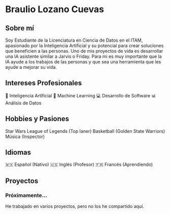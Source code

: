 # Braulio Lozano Cuevas

## Sobre mí
Soy Estudiante de la Licenciatura en Ciencia de Datos en el ITAM, apasionado por la Inteligencia Artificial y su potencial para crear soluciones que beneficien a las personas. Uno de mis proyectos de vida es desarrollar una IA asistente similar a Jarvis o Friday. Para mi es muy importante que la IA ayude a los trabajos de las personas y que sea una herramienta que les ayude a mejorar su vida. 

## Intereses Profesionales
<div class="skill-list">
  <span class="skill-tag">🤖 Inteligencia Artificial</span>
  <span class="skill-tag">🧠 Machine Learning</span>
  <span class="skill-tag">💻 Desarrollo de Software</span>
  <span class="skill-tag">📊 Análisis de Datos</span>
</div>

## Hobbies y Pasiones
<div class="skill-list">
  <span class="skill-tag">Star Wars</span>
  <span class="skill-tag">League of Legends (Top laner)</span>
  <span class="skill-tag">Basketball (Golden State Warriors)</span>
  <span class="skill-tag">Música (Inspector)</span>
</div>

## Idiomas
<div class="skill-list">
  <span class="skill-tag">🇲🇽 Español (Nativo)</span>
  <span class="skill-tag">🇺🇸 Inglés (Profesor)</span>
  <span class="skill-tag">🇫🇷 Francés (Aprendiendo)</span>
</div>

## Proyectos
<div class="project-card">
  <h3>Próximamente...</h3>
  <p>He trabajado en varios proyectos, pero no los he compartido aquí.</p>
</div>



